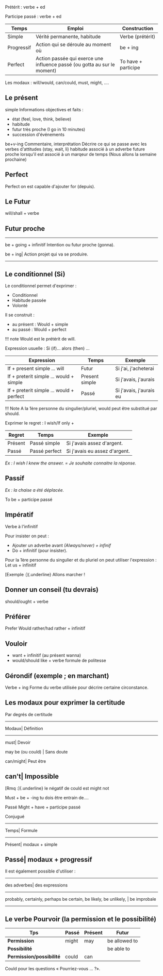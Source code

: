Prétérit : verbe + ed

Participe passé : verbe + ed


Temps| Emploi | Construction
---|---|---
Simple | Vérité permanente, habitude | Verbe (prétérit)
Progressif | Action qui se déroule au moment où | be + ing
Perfect | Action passée qui exerce une influence passé (ou gotta au sur le moment) | To have + participe

Les modaux : will/would, can/could, must, might, ....

## Le présent

simple
Informations objectives et faits :
* état (feel, love, think, believe)
* habitude 
* futur très proche (I go in 10 minutes)
* succession d'événements

be+v-ing
Commentaire, interprétation
Décrire ce qui se passe
avec les verbes d'attitudes (stay, wait, li)
habitude associé à un adverbe
future proche lorsqu'il est associé à un marqeur de temps (Nous allons la semaine prochaine)


## Perfect

Perfect on est capable d'ajouter for (depuis).

## Le Futur

will/shall + verbe

## Futur proche

  ----------------------------------- -----------------------------------
  be + going + infinitif              Intention ou futur proche (gonna).

  be + ing|          Action projet qui va se produire.
  ----------------------------------- -----------------------------------

## Le conditionnel (Si)

Le conditionnel permet d'exprimer :
* Conditionnel
* Habitude passée
* Volonté

Il se construit :

* au présent : Would + simple
* au passé : Would + perfect  

!!! note
  Would est le prétérit de will.

Expression usuelle : Si (if)... alors (then) ...

Expression | Temps | Exemple
---|---|---
If + present simple \... will | Futur | Si j'ai, j'acheterai
If + preterit simple \... would + simple | Present simple  |Si j'avais, j'aurais
If + preterit simple \... would + perfect | Passé | Si j'avais, j'aurais eu

!!! Note
  A la 1ère personne du singulier/pluriel, would peut être substitué par should.

Exprimer le regret : I wish/If only +


Regret | Temps | Exemple
---|---|---
Présent | Passé simple | Si j'avais assez d'argent.
Passé | Passé perfect | Si j'avais eu assez d'argent.

_Ex : I wish I knew the answer. = Je souhaite connaitre la réponse._

## Passif

_Ex : la chaise a été déplacée._

To be + participe passé

## Impératif

Verbe à l'infinitif

Pour insister on peut :

* Ajouter un adverbe avant _(Always/never) + infinif_
* Do + infinitif (pour insister).

Pour la 1ère personne du singulier et du pluriel on peut utiliser
l'expression : Let us + infinitif

[Exemple :]{.underline} Allons marcher !

## Donner un conseil (tu devrais)

should/ought + verbe

## Préférer

Prefer Would rather/had rather + infinitif

## Vouloir

* want + infinitif (au présent wanna)
* would/should like + verbe formule de politesse

## Gérondif (exemple ; en marchant)

Verbe + ing Forme du verbe utilisée pour décrire certaine circonstance.

## Les modaux pour exprimer la certitude

Par degrés de certitude

  -----------------------------------------------------------------------
  Modaux|            Définition
  ----------------------------------- -----------------------------------
  must|              Devoir

  may be (ou could) | Sans doute

  can/might|         Peut être

  can\'t|            Impossible
  -----------------------------------------------------------------------

[Rmq :]{.underline} le négatif de could est might not

Must + be + -ing tu dois être entrain de....

Passé Might + have + participe passé

Conjugué

  -----------------------------------------------------------------------
  Temps|             Formule
  ----------------------------------- -----------------------------------
  Présent|           modaux + simple

  Passé|             modaux + progressif
  -----------------------------------------------------------------------

Il est également possible d'utiliser :


  -----------------------------------------------------------------------
  des adverbes|      des expressions
  ----------------------------------- -----------------------------------
  probably, certainly, perhaps        be certain, be likely, be unlikely,
| be improbale

  -----------------------------------------------------------------------

## Le verbe Pourvoir (la permission et le possibilité)

Tps | Passé | Présent | Futur
---|---|---|---
__Permission__ | might | may | be allowed to
__Possibilité__ | | | be able to
__Permission/possibilité__ | could | can |

Could pour les questions « Pourriez-vous ... ?».
